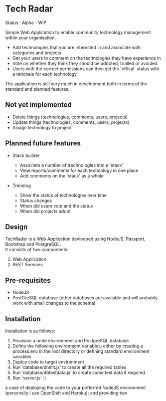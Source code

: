 # Tech Radar

Status : Alpha - WIP

Simple Web Application to enable community technology management within your organisation.

* Add technologies that you are interested in and associate with categories and projects
* Get your users to comment on the technologies they have experience in
* Vote on whether they think they should be adopted, trialled or avoided.  
* Users with the correct permissions can then set the 'offical' status with a rationale for each technology

The application is still very much in development both in terms of the standard and planned features.

## Not yet implemented

* Delete things (technologies, comments, users, projects)
* Update things (technologies, comments, users, projects)
* Assign technology to project

## Planned future features

* Stack builder
  * Associate a number of trechnologies into a 'stack' 
  * View reports/comments for each technology in one place
  * Add comments on the 'stack' as a whole

* Trending
  * Show the status of technologies over time
  * Status changes
  * When did users vote and the status
  * When did projects adopt


## Design

TechRadar is a Web Application devleoped using NodeJS, Passport, Bootstrap and PostgreSQL.  
It consists of two components:

1. Web Application 
2. REST Services



## Pre-requisites

* NodeJS
* PostGreSQL database (other databases are available and will probably work with small changes to the schema)

## Installation

Installation is as follows:
1. Provision a node environment and PostgreSQL database
2. Define the following environment variables; either by creating a process.env in the root directory or defining standard environment vairables
3. Deploy code to target environment
4. Run 'database/dninit.js' to create all the required tables
5. Run 'database/dbtestdata.js' to create some test data if required
6. Run 'server.js' :)

a case of deploying the code to your preferred NodeJS environment (personally I use OpenShift and Heroku); and providing two




